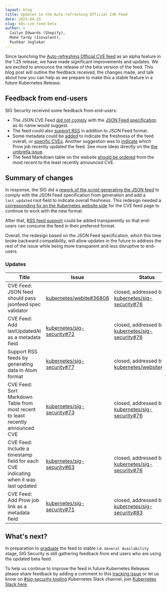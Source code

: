 ```yaml
---
layout: blog
title: Updates to the Auto-refreshing Official CVE Feed
date: 2023-04-25
slug: k8s-cve-feed-beta
author: >
  Cailyn Edwards (Shopify),
  Mahé Tardy (Isovalent),
  Pushkar Joglekar
---
```


Since launching the [Auto-refreshing Official CVE feed](/docs/reference/issues-security/official-cve-feed/) as an alpha
feature in the 1.25 release, we have made significant improvements and updates. We are excited to announce the release of the
beta version of the feed. This blog post will outline the feedback received, the changes made, and talk about how you can help 
as we prepare to make this a stable feature in a future Kubernetes Release.


## Feedback from end-users

SIG Security received some feedback from end-users:
- The JSON CVE Feed [did not comply](https://github.com/kubernetes/website/issues/36808)
  with the [JSON Feed specification](https://www.jsonfeed.org/) as its name would suggest.
- The feed could also [support RSS](https://github.com/kubernetes/sig-security/issues/77)
  in addition to JSON Feed format.
- Some metadata could be [added](https://github.com/kubernetes/sig-security/issues/72) to indicate the freshness of
  the feed overall, or [specific CVEs](https://github.com/kubernetes/sig-security/issues/63). Another suggestion was 
  to [indicate](https://github.com/kubernetes/sig-security/issues/71) which Prow job recently updated the feed. See 
  more ideas directly on the [the umbrella issue](https://github.com/kubernetes/sig-security/issues/1).
- The feed Markdown table on the website [should be ordered](https://github.com/kubernetes/sig-security/issues/73)
  from the most recent to the least recently announced CVE.

## Summary of changes

In response, the SIG did a [rework of the script generating the JSON feed](https://github.com/kubernetes/sig-security/pull/76)
to comply with the JSON Feed specification from generation and add a
`last_updated` root field to indicate overall freshness. This redesign needed a
[corresponding fix on the Kubernetes website side](https://github.com/kubernetes/website/pull/38579)
for the CVE feed page to continue to work with the new format.

After that, [RSS feed support](https://github.com/kubernetes/website/pull/39513)
could be added transparently so that end-users can consume the feed in their
preferred format.

Overall, the redesign based on the JSON Feed specification, which this time broke
backward compatibility, will allow updates in the future to address the rest of
the issue while being more transparent and less disruptive to end-users.

### Updates
| **Title**                                                                                                    | **Issue**                                                       | **Status**                                                                                                                                                                                                                      |
| ------------------------------------------------------------------------------------------------------------ | --------------------------------------------------------------- | ------------------------------------------------------------------------------------------------------------------------------------------------------------------------------------------------------------------------------- |
| CVE Feed: JSON feed should pass jsonfeed spec validator | [kubernetes/webite#36808](https://github.com/kubernetes/website/issues/36808) | closed, addressed by [kubernetes/sig-security#76](https://github.com/kubernetes/sig-security/pull/76) |
| CVE Feed: Add lastUpdatedAt as a metadata field | [kubernetes/sig-security#72](https://github.com/kubernetes/sig-security/issues/72) | closed, addressed by [kubernetes/sig-security#76](https://github.com/kubernetes/sig-security/pull/76) |
| Support RSS feeds by generating data in Atom format | [kubernetes/sig-security#77](https://github.com/kubernetes/sig-security/issues/77) | closed, addressed by [kubernetes/website#39513](https://github.com/kubernetes/website/pull/39513)|
| CVE Feed: Sort Markdown Table from most recent to least recently announced CVE | [kubernetes/sig-security#73](https://github.com/kubernetes/sig-security/issues/73) | closed, addressed by [kubernetes/sig-security#76](https://github.com/kubernetes/sig-security/pull/76) |
| CVE Feed: Include a timestamp field for each CVE indicating when it was last updated | [kubernetes/sig-security#63](https://github.com/kubernetes/sig-security/issues/63) | closed, addressed by [kubernetes/sig-security#76](https://github.com/kubernetes/sig-security/pull/76) |
| CVE Feed: Add Prow job link as a metadata field | [kubernetes/sig-security#71](https://github.com/kubernetes/sig-security/issues/71) | closed, addressed by [kubernetes/sig-security#83](https://github.com/kubernetes/sig-security/pull/83) |

## What's next?

In preparation to [graduate](/docs/reference/command-line-tools-reference/feature-gates/#feature-stages) the feed 
to stable i.e. `General Availability` stage, SIG Security is still gathering feedback from end users who are using the updated beta feed.

To help us continue to improve the feed in future Kubernetes Releases please share feedback by adding a comment to
this [tracking issue](https://github.com/kubernetes/sig-security/issues/1) or
let us know on [#sig-security-tooling](https://kubernetes.slack.com/archives/C01CUSVMHPY)
Kubernetes Slack channel, join [Kubernetes Slack here](https://slack.k8s.io).